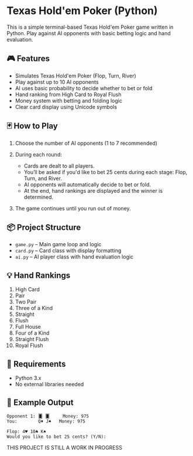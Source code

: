 # Texas Hold'em Poker (Python)

This is a simple terminal-based Texas Hold'em Poker game written in Python. Play against AI opponents with basic betting logic and hand evaluation.

## 🎮 Features

- Simulates Texas Hold'em Poker (Flop, Turn, River)
- Play against up to 10 AI opponents
- AI uses basic probability to decide whether to bet or fold
- Hand ranking from High Card to Royal Flush
- Money system with betting and folding logic
- Clear card display using Unicode symbols

## 🃏 How to Play

1. Choose the number of AI opponents (1 to 7 recommended)

2. During each round:
   - Cards are dealt to all players.
   - You’ll be asked if you'd like to bet 25 cents during each stage: Flop, Turn, and River.
   - AI opponents will automatically decide to bet or fold.
   - At the end, hand rankings are displayed and the winner is determined.

3. The game continues until you run out of money.

## 📦 Project Structure

- `game.py` – Main game loop and logic
- `card.py` – Card class with display formatting
- `ai.py` – AI player class with hand evaluation logic

## 💡 Hand Rankings

1. High Card  
2. Pair  
3. Two Pair  
4. Three of a Kind  
5. Straight  
6. Flush  
7. Full House  
8. Four of a Kind  
9. Straight Flush  
10. Royal Flush

## 🔧 Requirements

- Python 3.x
- No external libraries needed

## 📸 Example Output

```plaintext
Opponent 1: 🂠 🂠     Money: 975
You:        Q♦ J♠   Money: 975

Flop: 4♥ 10♣ K♠
Would you like to bet 25 cents? (Y/N):
```

THIS PROJECT IS STILL A WORK IN PROGRESS
